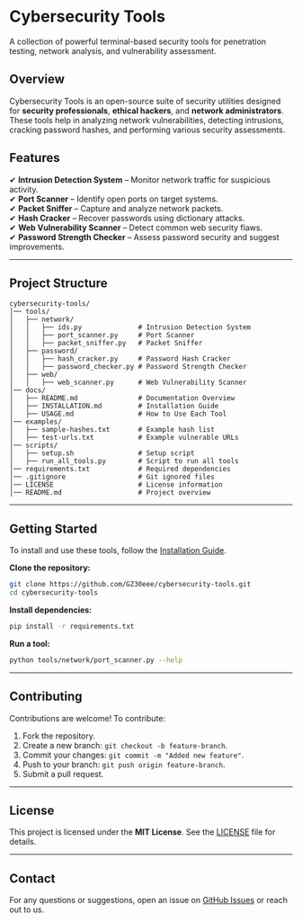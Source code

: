 # **Cybersecurity Tools**  
A collection of powerful terminal-based security tools for penetration testing, network analysis, and vulnerability assessment.  

## **Overview**  
Cybersecurity Tools is an open-source suite of security utilities designed for **security professionals**, **ethical hackers**, and **network administrators**. These tools help in analyzing network vulnerabilities, detecting intrusions, cracking password hashes, and performing various security assessments.  

## **Features**  
✔ **Intrusion Detection System** – Monitor network traffic for suspicious activity.  
✔ **Port Scanner** – Identify open ports on target systems.  
✔ **Packet Sniffer** – Capture and analyze network packets.  
✔ **Hash Cracker** – Recover passwords using dictionary attacks.  
✔ **Web Vulnerability Scanner** – Detect common web security flaws.  
✔ **Password Strength Checker** – Assess password security and suggest improvements.  

---

## **Project Structure**  

```
cybersecurity-tools/
│── tools/
│   ├── network/
│   │   ├── ids.py              # Intrusion Detection System
│   │   ├── port_scanner.py     # Port Scanner
│   │   ├── packet_sniffer.py   # Packet Sniffer
│   ├── password/
│   │   ├── hash_cracker.py     # Password Hash Cracker
│   │   ├── password_checker.py # Password Strength Checker
│   ├── web/
│   │   ├── web_scanner.py      # Web Vulnerability Scanner
│── docs/
│   ├── README.md               # Documentation Overview
│   ├── INSTALLATION.md         # Installation Guide
│   ├── USAGE.md                # How to Use Each Tool
│── examples/
│   ├── sample-hashes.txt       # Example hash list
│   ├── test-urls.txt           # Example vulnerable URLs
│── scripts/
│   ├── setup.sh                # Setup script
│   ├── run_all_tools.py        # Script to run all tools
│── requirements.txt            # Required dependencies
│── .gitignore                  # Git ignored files
│── LICENSE                     # License information
│── README.md                   # Project overview
```

---

## **Getting Started**  
To install and use these tools, follow the [Installation Guide](INSTALLATION.md).  

**Clone the repository:**  
```bash
git clone https://github.com/GZ30eee/cybersecurity-tools.git
cd cybersecurity-tools
```

**Install dependencies:**  
```bash
pip install -r requirements.txt
```

**Run a tool:**  
```bash
python tools/network/port_scanner.py --help
```

---

## **Contributing**  
Contributions are welcome! To contribute:  
1. Fork the repository.  
2. Create a new branch: `git checkout -b feature-branch`.  
3. Commit your changes: `git commit -m "Added new feature"`.  
4. Push to your branch: `git push origin feature-branch`.  
5. Submit a pull request.  

---

## **License**  
This project is licensed under the **MIT License**. See the [LICENSE](../LICENSE) file for details.  

---

## **Contact**  
For any questions or suggestions, open an issue on [GitHub Issues](https://github.com/GZ30eee/cybersecurity-tools/issues) or reach out to us.